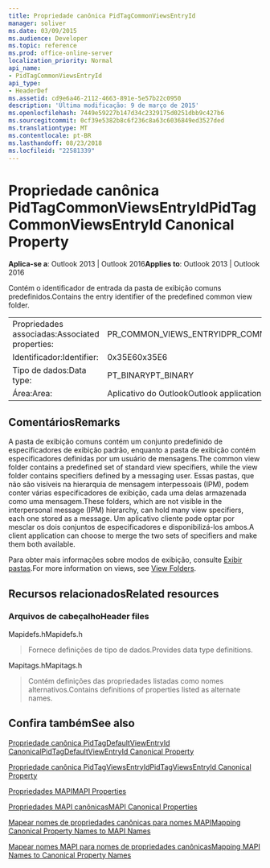```yaml
---
title: Propriedade canônica PidTagCommonViewsEntryId
manager: soliver
ms.date: 03/09/2015
ms.audience: Developer
ms.topic: reference
ms.prod: office-online-server
localization_priority: Normal
api_name:
- PidTagCommonViewsEntryId
api_type:
- HeaderDef
ms.assetid: cd9e6a46-2112-4663-891e-5e57b22c0950
description: 'Última modificação: 9 de março de 2015'
ms.openlocfilehash: 7449e59227b147d34c2329175d0251dbb9c427b6
ms.sourcegitcommit: 0cf39e5382b8c6f236c8a63c6036849ed3527ded
ms.translationtype: MT
ms.contentlocale: pt-BR
ms.lasthandoff: 08/23/2018
ms.locfileid: "22581339"
---
```

# <a name="pidtagcommonviewsentryid-canonical-property"></a><span data-ttu-id="a94eb-103">Propriedade canônica PidTagCommonViewsEntryId</span><span class="sxs-lookup"><span data-stu-id="a94eb-103">PidTagCommonViewsEntryId Canonical Property</span></span>

  
  
<span data-ttu-id="a94eb-104">**Aplica-se a**: Outlook 2013 | Outlook 2016</span><span class="sxs-lookup"><span data-stu-id="a94eb-104">**Applies to**: Outlook 2013 | Outlook 2016</span></span> 
  
<span data-ttu-id="a94eb-105">Contém o identificador de entrada da pasta de exibição comuns predefinidos.</span><span class="sxs-lookup"><span data-stu-id="a94eb-105">Contains the entry identifier of the predefined common view folder.</span></span> 
  
|||
|:-----|:-----|
|<span data-ttu-id="a94eb-106">Propriedades associadas:</span><span class="sxs-lookup"><span data-stu-id="a94eb-106">Associated properties:</span></span>  <br/> |<span data-ttu-id="a94eb-107">PR_COMMON_VIEWS_ENTRYID</span><span class="sxs-lookup"><span data-stu-id="a94eb-107">PR_COMMON_VIEWS_ENTRYID</span></span>  <br/> |
|<span data-ttu-id="a94eb-108">Identificador:</span><span class="sxs-lookup"><span data-stu-id="a94eb-108">Identifier:</span></span>  <br/> |<span data-ttu-id="a94eb-109">0x35E6</span><span class="sxs-lookup"><span data-stu-id="a94eb-109">0x35E6</span></span>  <br/> |
|<span data-ttu-id="a94eb-110">Tipo de dados:</span><span class="sxs-lookup"><span data-stu-id="a94eb-110">Data type:</span></span>  <br/> |<span data-ttu-id="a94eb-111">PT_BINARY</span><span class="sxs-lookup"><span data-stu-id="a94eb-111">PT_BINARY</span></span>  <br/> |
|<span data-ttu-id="a94eb-112">Área:</span><span class="sxs-lookup"><span data-stu-id="a94eb-112">Area:</span></span>  <br/> |<span data-ttu-id="a94eb-113">Aplicativo do Outlook</span><span class="sxs-lookup"><span data-stu-id="a94eb-113">Outlook application</span></span>  <br/> |
   
## <a name="remarks"></a><span data-ttu-id="a94eb-114">Comentários</span><span class="sxs-lookup"><span data-stu-id="a94eb-114">Remarks</span></span>

<span data-ttu-id="a94eb-115">A pasta de exibição comuns contém um conjunto predefinido de especificadores de exibição padrão, enquanto a pasta de exibição contém especificadores definidas por um usuário de mensagens.</span><span class="sxs-lookup"><span data-stu-id="a94eb-115">The common view folder contains a predefined set of standard view specifiers, while the view folder contains specifiers defined by a messaging user.</span></span> <span data-ttu-id="a94eb-116">Essas pastas, que não são visíveis na hierarquia de mensagem interpessoais (IPM), podem conter várias especificadores de exibição, cada uma delas armazenada como uma mensagem.</span><span class="sxs-lookup"><span data-stu-id="a94eb-116">These folders, which are not visible in the interpersonal message (IPM) hierarchy, can hold many view specifiers, each one stored as a message.</span></span> <span data-ttu-id="a94eb-117">Um aplicativo cliente pode optar por mesclar os dois conjuntos de especificadores e disponibilizá-los ambos.</span><span class="sxs-lookup"><span data-stu-id="a94eb-117">A client application can choose to merge the two sets of specifiers and make them both available.</span></span> 
  
<span data-ttu-id="a94eb-118">Para obter mais informações sobre modos de exibição, consulte [Exibir pastas](mapi-view-folders.md).</span><span class="sxs-lookup"><span data-stu-id="a94eb-118">For more information on views, see [View Folders](mapi-view-folders.md).</span></span>
  
## <a name="related-resources"></a><span data-ttu-id="a94eb-119">Recursos relacionados</span><span class="sxs-lookup"><span data-stu-id="a94eb-119">Related resources</span></span>

### <a name="header-files"></a><span data-ttu-id="a94eb-120">Arquivos de cabeçalho</span><span class="sxs-lookup"><span data-stu-id="a94eb-120">Header files</span></span>

<span data-ttu-id="a94eb-121">Mapidefs.h</span><span class="sxs-lookup"><span data-stu-id="a94eb-121">Mapidefs.h</span></span>
  
> <span data-ttu-id="a94eb-122">Fornece definições de tipo de dados.</span><span class="sxs-lookup"><span data-stu-id="a94eb-122">Provides data type definitions.</span></span>
    
<span data-ttu-id="a94eb-123">Mapitags.h</span><span class="sxs-lookup"><span data-stu-id="a94eb-123">Mapitags.h</span></span>
  
> <span data-ttu-id="a94eb-124">Contém definições das propriedades listadas como nomes alternativos.</span><span class="sxs-lookup"><span data-stu-id="a94eb-124">Contains definitions of properties listed as alternate names.</span></span>
    
## <a name="see-also"></a><span data-ttu-id="a94eb-125">Confira também</span><span class="sxs-lookup"><span data-stu-id="a94eb-125">See also</span></span>



[<span data-ttu-id="a94eb-126">Propriedade canônica PidTagDefaultViewEntryId Canonical</span><span class="sxs-lookup"><span data-stu-id="a94eb-126">PidTagDefaultViewEntryId Canonical Property</span></span>](pidtagdefaultviewentryid-canonical-property.md)
  
[<span data-ttu-id="a94eb-127">Propriedade canônica PidTagViewsEntryId</span><span class="sxs-lookup"><span data-stu-id="a94eb-127">PidTagViewsEntryId Canonical Property</span></span>](pidtagviewsentryid-canonical-property.md)


[<span data-ttu-id="a94eb-128">Propriedades MAPI</span><span class="sxs-lookup"><span data-stu-id="a94eb-128">MAPI Properties</span></span>](mapi-properties.md)
  
[<span data-ttu-id="a94eb-129">Propriedades MAPI canônicas</span><span class="sxs-lookup"><span data-stu-id="a94eb-129">MAPI Canonical Properties</span></span>](mapi-canonical-properties.md)
  
[<span data-ttu-id="a94eb-130">Mapear nomes de propriedades canônicas para nomes MAPI</span><span class="sxs-lookup"><span data-stu-id="a94eb-130">Mapping Canonical Property Names to MAPI Names</span></span>](mapping-canonical-property-names-to-mapi-names.md)
  
[<span data-ttu-id="a94eb-131">Mapear nomes MAPI para nomes de propriedades canônicas</span><span class="sxs-lookup"><span data-stu-id="a94eb-131">Mapping MAPI Names to Canonical Property Names</span></span>](mapping-mapi-names-to-canonical-property-names.md)

